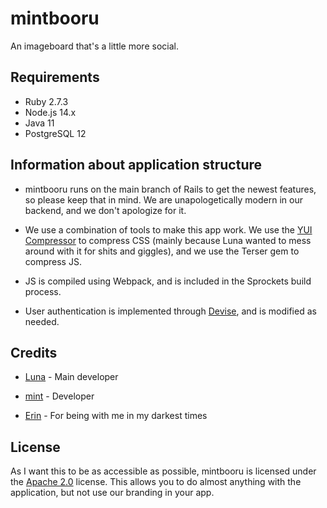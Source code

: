 # mintbooru

An imageboard that's a little more social.

## Requirements

  - Ruby 2.7.3
  - Node.js 14.x
  - Java 11
  - PostgreSQL 12

## Information about application structure

  - mintbooru runs on the main branch of Rails to get the newest features,
so please keep that in mind. We are unapologetically modern in our backend,
and we don't apologize for it.

  - We use a combination of tools to make this app work. We use the
[YUI Compressor](https://yui.github.io/yuicompressor/) to compress CSS
(mainly because Luna wanted to mess around with it for shits and giggles),
and we use the Terser gem to compress JS.

  - JS is compiled using Webpack, and is included in the Sprockets build process.

  - User authentication is implemented through
[Devise](https://github.com/heartcombo/devise), and is modified as needed.

## Credits

  - [Luna](https://luna.mint.lgbt) - Main developer
  
  - [mint](https://they.mint.lgbt) - Developer

  - [Erin](https://the-system.eu.org) - For being with me in my darkest times

## License

As I want this to be as accessible as possible, mintbooru is licensed under the
[Apache 2.0](COPYING) license. This allows you to do almost anything with the application,
but not use our branding in your app.
